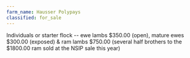 ```yaml
---
farm_name: Hausser Polypays
classified: for_sale
---
```


Individuals or starter flock -- ewe lambs $350.00 (open), mature ewes $300.00 (exposed) & ram lambs $750.00 (several half brothers to the $1800.00 ram sold at the NSIP sale this year)
